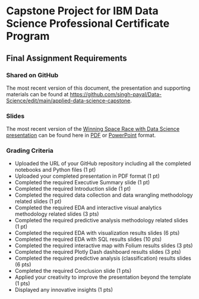 # Capstone Project for IBM Data Science Professional Certificate Program

## Final Assignment Requirements

### Shared on GitHub

The most recent version of this document, the presentation and supporting materials can be found at <https://github.com/singh-payal/Data-Science/edit/main/applied-data-science-capstone>.

### Slides

The most recent version of the [Winning Space Race with Data Science presentation](./applied-data-science-capstone/WinningSpaceRaceWithDataScience.pdf) can be found here in [PDF](./applied-data-science-capstone/WinningSpaceRaceWithDataScience.pdf) or [PowerPoint](./applied-data-science-capstone/WinningSpaceRaceWithDataScience.pptx) format.


### Grading Criteria

- Uploaded the URL of your GitHub repository including all the completed notebooks and Python files (1 pt)
- Uploaded your completed presentation in PDF format (1 pt)
- Completed the required Executive Summary slide (1 pt)
- Completed the required Introduction slide (1 pt)
- Completed the required data collection and data wrangling methodology related slides (1 pt)
- Completed the required EDA and interactive visual analytics methodology related slides (3 pts)
- Completed the required predictive analysis methodology related slides (1 pt)
- Completed the required EDA with visualization results slides (6 pts)
- Completed the required EDA with SQL results slides (10 pts)
- Completed the required interactive map with Folium results slides (3 pts)
- Completed the required Plotly Dash dashboard results slides (3 pts)
- Completed the required predictive analysis (classification) results slides (6 pts)
- Completed the required Conclusion slide (1 pts)
- Applied your creativity to improve the presentation beyond the template (1 pts)
- Displayed any innovative insights (1 pts)
